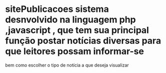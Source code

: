# sitePublicacoes sistema desnvolvido na linguagem php ,javascript , que tem sua principal função postar notícias diversas para que leitores possam informar-se
bem como escolher o tipo de notícia a que deseja visualizar
